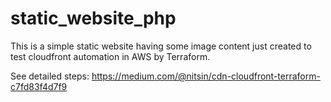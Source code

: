 # static_website_php
This is a simple static website having some image content just created to test cloudfront automation in AWS by Terraform.

See detailed steps: https://medium.com/@nitsin/cdn-cloudfront-terraform-c7fd83f4d7f9
